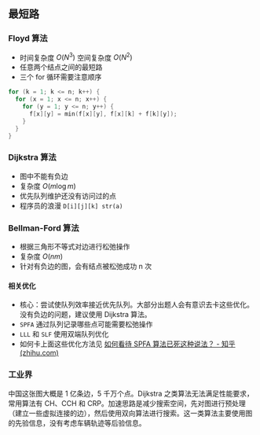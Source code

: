 ## 最短路

### Floyd 算法

- 时间复杂度 $O(N^3)$ 空间复杂度  $O(N^2)$
- 任意两个结点之间的最短路
- 三个 for 循环需要注意顺序

```cpp
for (k = 1; k <= n; k++) {
  for (x = 1; x <= n; x++) {
    for (y = 1; y <= n; y++) {
      f[x][y] = min(f[x][y], f[x][k] + f[k][y]);
    }
  }
}
```

### Dijkstra 算法

- 图中不能有负边
- 复杂度 $O(m \log m)$
- 优先队列维护还没有访问过的点
- 程序员的浪漫 `D[i][j][k] str(a)`

### Bellman-Ford 算法
	
- 根据三角形不等式对边进行松弛操作
- 复杂度 $O(nm)$
- 针对有负边的图，会有结点被松弛成功 n 次

####  相关优化

- 核心：尝试使队列效率接近优先队列。大部分出题人会有意识去卡这些优化。没有负边的问题，建议使用 Dijkstra 算法。
- `SPFA` 通过队列记录哪些点可能需要松弛操作
- `LLL` 和 `SLF` 使用双端队列优化
- 如何卡上面这些优化方法见 [如何看待 SPFA 算法已死这种说法？ - 知乎 (zhihu.com)](https://www.zhihu.com/question/292283275/answer/484871888)

### 工业界

中国这张图大概是 1 亿条边，5 千万个点。Dijkstra 之类算法无法满足性能要求，常用算法有 CH、CCH 和 CRP。加速思路是减少搜索空间，先对图进行预处理（建立一些虚拟连接的边），然后使用双向算法进行搜索。这一类算法主要使用图的先验信息，没有考虑车辆轨迹等后验信息。